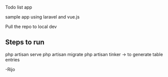 Todo list app

sample app using laravel and vue.js


Pull the repo to local dev

Steps to run
----------------
php artisan serve
php artisan migrate
php artisan tinker -> to generate table entries



-Rijo